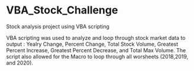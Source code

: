 # VBA_Stock_Challenge
Stock analysis project using VBA scripting


VBA scripting was used to analyze and loop through stock market data to output : Yealry Change, Percent Change, Total Stock Volume, Greatest Percent Increase, Greatest Percent Decrease, and Total Max Volume. The script also allowed for the Macro to loop through all worsheets (2018,2019, and 2020). 
